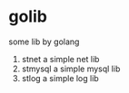 # golib
some lib by golang

1. stnet 	a simple net lib
2. stmysql 	a simple mysql lib
3. stlog     a simple log lib